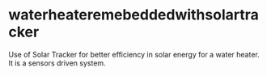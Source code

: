 # waterheateremebeddedwithsolartracker
Use of Solar Tracker for better efficiency in solar energy for a water heater. It is a sensors driven system.

